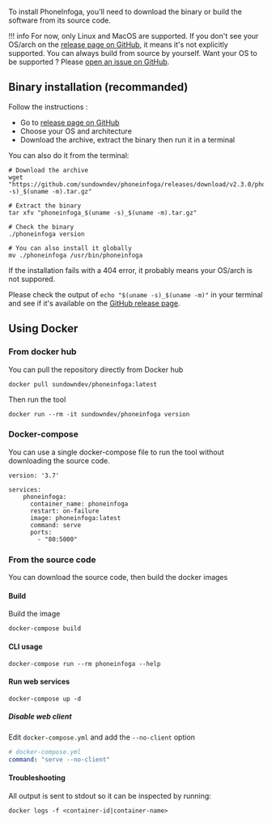 To install PhoneInfoga, you'll need to download the binary or build the software from its source code.

!!! info
    For now, only Linux and MacOS are supported. If you don't see your OS/arch on the [release page on GitHub](https://github.com/sundowndev/PhoneInfoga/releases), it means it's not explicitly supported. You can always build from source by yourself. Want your OS to be supported ? Please [open an issue on GitHub](https://github.com/sundowndev/PhoneInfoga/issues).

## Binary installation (recommanded)

Follow the instructions :

- Go to [release page on GitHub](https://github.com/sundowndev/PhoneInfoga/releases)
- Choose your OS and architecture
- Download the archive, extract the binary then run it in a terminal

You can also do it from the terminal:

```shell
# Download the archive
wget "https://github.com/sundowndev/phoneinfoga/releases/download/v2.3.0/phoneinfoga_$(uname -s)_$(uname -m).tar.gz"

# Extract the binary
tar xfv "phoneinfoga_$(uname -s)_$(uname -m).tar.gz"

# Check the binary
./phoneinfoga version

# You can also install it globally
mv ./phoneinfoga /usr/bin/phoneinfoga
```

If the installation fails with a 404 error, it probably means your OS/arch is not suppored.

Please check the output of `echo "$(uname -s)_$(uname -m)"` in your terminal and see if it's available on the [GitHub release page](https://github.com/sundowndev/PhoneInfoga/releases).

## Using Docker

### From docker hub

You can pull the repository directly from Docker hub

```shell
docker pull sundowndev/phoneinfoga:latest
```

Then run the tool

```shell
docker run --rm -it sundowndev/phoneinfoga version
```

### Docker-compose

You can use a single docker-compose file to run the tool without downloading the source code.

```
version: '3.7'

services:
    phoneinfoga:
      container_name: phoneinfoga
      restart: on-failure
      image: phoneinfoga:latest
      command: serve
      ports:
        - "80:5000"
```

### From the source code

You can download the source code, then build the docker images

#### Build

Build the image 

```shell
docker-compose build
```

#### CLI usage

```shell
docker-compose run --rm phoneinfoga --help
```

#### Run web services

```shell
docker-compose up -d
```

##### Disable web client

Edit `docker-compose.yml` and add the `--no-client` option

```yaml
# docker-compose.yml
command: "serve --no-client"
```

#### Troubleshooting

All output is sent to stdout so it can be inspected by running:

```shell
docker logs -f <container-id|container-name>
```
